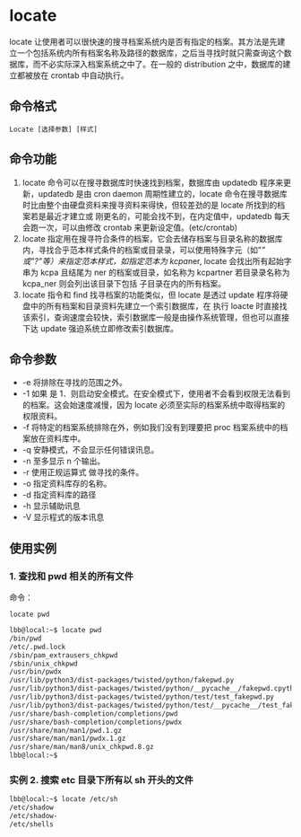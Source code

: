 # locate

locate 让使用者可以很快速的搜寻档案系统内是否有指定的档案。其方法是先建立一个包括系统内所有档案名称及路径的数据库，之后当寻找时就只需查询这个数据库，而不必实际深入档案系统之中了。在一般的 distribution 之中，数据库的建立都被放在 crontab 中自动执行。

## 命令格式

`Locate [选择参数] [样式]`

## 命令功能

1. locate 命令可以在搜寻数据库时快速找到档案，数据库由 updatedb 程序来更新，updatedb 是由 cron daemon 周期性建立的，locate 命令在搜寻数据库时比由整个由硬盘资料来搜寻资料来得快，但较差劲的是 locate 所找到的档案若是最近才建立或 刚更名的，可能会找不到，在内定值中，updatedb 每天会跑一次，可以由修改 crontab 来更新设定值。(etc/crontab)
2. locate 指定用在搜寻符合条件的档案，它会去储存档案与目录名称的数据库内，寻找合乎范本样式条件的档案或目录录，可以使用特殊字元（如”*” 或”?”等）来指定范本样式，如指定范本为 kcpa*ner, locate 会找出所有起始字串为 kcpa 且结尾为 ner 的档案或目录，如名称为 kcpartner 若目录录名称为 kcpa_ner 则会列出该目录下包括 子目录在内的所有档案。
3. locate 指令和 find 找寻档案的功能类似，但 locate 是透过 update 程序将硬盘中的所有档案和目录资料先建立一个索引数据库，在 执行 loacte 时直接找该索引，查询速度会较快，索引数据库一般是由操作系统管理，但也可以直接下达 update 强迫系统立即修改索引数据库。

## 命令参数

- -e 将排除在寻找的范围之外。
- -1 如果 是 1．则启动安全模式。在安全模式下，使用者不会看到权限无法看到 的档案。这会始速度减慢，因为 locate 必须至实际的档案系统中取得档案的权限资料。
- -f 将特定的档案系统排除在外，例如我们没有到理要把 proc 档案系统中的档案放在资料库中。
- -q 安静模式，不会显示任何错误讯息。
- -n 至多显示 n 个输出。
- -r 使用正规运算式 做寻找的条件。
- -o 指定资料库存的名称。
- -d 指定资料库的路径
- -h 显示辅助讯息
- -V 显示程式的版本讯息

## 使用实例

### 1. 查找和 pwd 相关的所有文件

命令：

`locate pwd`

```sh
lbb@local:~$ locate pwd
/bin/pwd
/etc/.pwd.lock
/sbin/pam_extrausers_chkpwd
/sbin/unix_chkpwd
/usr/bin/pwdx
/usr/lib/python3/dist-packages/twisted/python/fakepwd.py
/usr/lib/python3/dist-packages/twisted/python/__pycache__/fakepwd.cpython-36.pyc
/usr/lib/python3/dist-packages/twisted/python/test/test_fakepwd.py
/usr/lib/python3/dist-packages/twisted/python/test/__pycache__/test_fakepwd.cpython-36.pyc
/usr/share/bash-completion/completions/pwd
/usr/share/bash-completion/completions/pwdx
/usr/share/man/man1/pwd.1.gz
/usr/share/man/man1/pwdx.1.gz
/usr/share/man/man8/unix_chkpwd.8.gz
lbb@local:~$
```

### 实例 2. 搜索 etc 目录下所有以 sh 开头的文件

```sh
lbb@local:~$ locate /etc/sh
/etc/shadow
/etc/shadow-
/etc/shells
```
